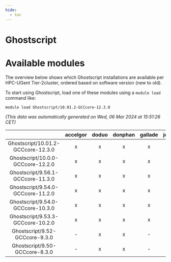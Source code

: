 ```yaml
---
hide:
  - toc
---
```


Ghostscript
===========

# Available modules


The overview below shows which Ghostscript installations are available per HPC-UGent Tier-2cluster, ordered based on software version (new to old).

To start using Ghostscript, load one of these modules using a `module load` command like:

```shell
module load Ghostscript/10.01.2-GCCcore-12.3.0
```

*(This data was automatically generated on Wed, 06 Mar 2024 at 15:51:26 CET)*  

| |accelgor|doduo|donphan|gallade|joltik|skitty|
| :---: | :---: | :---: | :---: | :---: | :---: | :---: |
|Ghostscript/10.01.2-GCCcore-12.3.0|x|x|x|x|x|x|
|Ghostscript/10.0.0-GCCcore-12.2.0|x|x|x|x|x|x|
|Ghostscript/9.56.1-GCCcore-11.3.0|x|x|x|x|x|x|
|Ghostscript/9.54.0-GCCcore-11.2.0|x|x|x|x|x|x|
|Ghostscript/9.54.0-GCCcore-10.3.0|x|x|x|x|x|x|
|Ghostscript/9.53.3-GCCcore-10.2.0|x|x|x|x|x|x|
|Ghostscript/9.52-GCCcore-9.3.0|-|x|x|-|x|x|
|Ghostscript/9.50-GCCcore-8.3.0|-|x|x|-|x|x|
